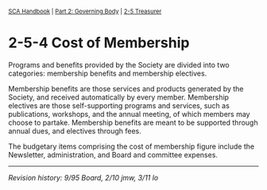 <sup>[SCA Handbook](/sca-handbook/index.html) | [Part 2: Governing Body](../02_governing_body/index.html) | [2-5 Treasurer](../02_governing_body/02-05_treasurer.html)</sup> 

# 2-5-4 Cost of Membership

Programs and benefits provided by the Society are divided into two categories: membership benefits and membership electives.

Membership benefits are those services and products generated by the Society, and received automatically by every member. Membership electives are those self-supporting programs and services, such as publications, workshops, and the annual meeting, of which members may choose to partake. Membership benefits are meant to be supported through annual dues, and electives through fees.

The budgetary items comprising the cost of membership figure include the Newsletter, administration, and Board and committee expenses.

***

_Revision history: 9/95 Board, 2/10 jmw, 3/11 lo_
